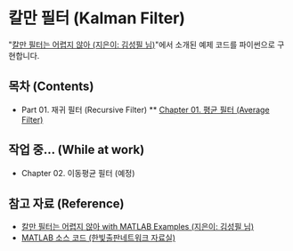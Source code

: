 # 칼만 필터 (Kalman Filter)
 "[칼만 필터는 어렵지 않아 (지은이: 김성필 님)](http://www.hanbit.co.kr/store/books/look.php?p_code=B4956047798)"에서 소개된 예제 코드를 파이썬으로 구현합니다.

## 목차 (Contents)
 * Part 01. 재귀 필터 (Recursive Filter)
  ** [Chapter 01. 평균 필터 (Average Filter)](./Ch01.AverageFilter)

## 작업 중... (While at work)
 - Chapter 02. 이동평균 필터 (예정)

## 참고 자료 (Reference)
 * [칼만 필터는 어렵지 않아 with MATLAB Examples (지은이: 김성필 님)](http://www.hanbit.co.kr/store/books/look.php?p_code=B4956047798)
 * [MATLAB 소스 코드 (한빛출판네트워크 자료실)](http://www.hanbit.co.kr/support/supplement_list.html)
